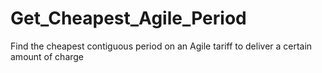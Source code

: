 # Get_Cheapest_Agile_Period
Find the cheapest contiguous period on an Agile tariff to deliver a certain amount of charge
